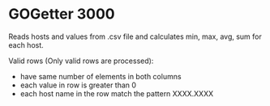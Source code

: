 <h1>GOGetter 3000</h1>

Reads hosts and values from .csv file and calculates min, max, avg, sum for each host.

Valid rows (Only valid rows are processed):

* have same number of elements in both columns
* each value in row is greater than 0
* each host name in the row match the pattern XXXX.XXXX
